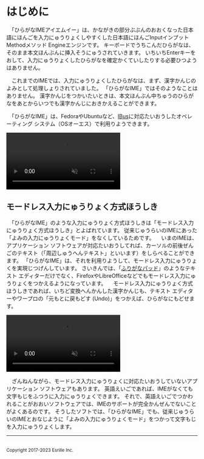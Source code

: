 # はじめに

　「ひらがな￹IME￺アイエムイー￻」は、かながきの￹部分￺ぶぶん￻のおおくなった￹日本語￺にほんご￻を￹入力￺にゅうりょく￻しやすくした￹日本語￺にほんご￻￹Input￺インプット￻ ￹Method￺メソッド￻ ￹Engine￺エンジン￻です。
キーボードでうちこんだひらがなは、そのまま￹本文￺ほんぶん￻に￹挿入￺そうにゅう￻されていきます。
いちいち<span class='key'>Enter</span>キーをおして、￹入力￺にゅうりょく￻したひらがなを￹確定￺かくてい￻したりする￹必要￺ひつよう￻はありません。

　これまでのIMEでは、￹入力￺にゅうりょく￻したひらがなは、まず、￹漢字￺かんじ￻のよみとして￹処理￺しょり￻されていました。
「ひらがなIME」ではそのようなことはありません。
￹漢字￺かんじ￻をつかいたいときは、￹本文￺ほんぶん￻￹中￺ちゅう￻のひらがなをあとからいつでも￹漢字￺かんじ￻におきかえることができます。

　「ひらがなIME」は、FedoraやUbuntuなど、[IBus](https://github.com/ibus/ibus/wiki)に￹対応￺たいおう￻したオペレーティング システム（￹OS￺オーエス￻）で￹利用￺りよう￻できます。

<video controls autoplay muted playsinline>
<source src='screenshot.webm' type='video/webm'>
スクリーンショット
</video>

## モードレス￹入力￺にゅうりょく￻￹方式￺ほうしき￻

　「ひらがなIME」のような￹入力￺にゅうりょく￻￹方式￺ほうしき￻は「モードレス￹入力￺にゅうりょく￻￹方式￺ほうしき￻」とよばれています。
￹従来￺じゅうらい￻のIMEにあった「よみの￹入力￺にゅうりょく￻モード」をなくしているためです。
　いまのIMEは、アプリケーション ソフトウェアが￹対応￺たいおう￻してれば、カーソルの￹前後￺ぜんご￻のテキスト（「￹周辺￺しゅうへん￻テキスト」といいます）をしらべることができます。
「ひらがなIME」は、それを￹利用￺りよう￻して、モードレス￹入力￺にゅうりょく￻を￹実現￺じつげん￻しています。
さいきんでは、「[ふりがなパッド](https://github.com/esrille/furiganapad)」のようなテキスト エディターだけでなく、FirefoxやLibreOfficeなどでもモードレス￹入力￺にゅうりょく￻をつかえるようになっています。
　モードレス￹入力￺にゅうりょく￻￹方式￺ほうしき￻であれば、いちど￹変換￺へんかん￻した￹漢字￺かんじ￻も、テキスト エディターやワープロの「￹元￺もと￻に￹戻￺もど￻す (Undo)」をつかえば、ひらがなにもどせます。

<video controls autoplay muted playsinline>
<source src='undo.webm' type='video/webm'>
変換を元に戻す
</video>

　ざんねんながら、モードレス￹入力￺にゅうりょく￻に￹対応￺たいおう￻していないアプリケーション ソフトウェアもあります。
￹英語￺えいご￻であれば、IMEがなくても￹文字￺もじ￻をふつうに￹入力￺にゅうりょく￻できます。
それで、￹英語￺えいご￻でつかわれることがおおいソフトウェアでは、IMEのサポートが￹完全￺かんぜん￻でないことがよくあるのです。
そうしたソフトでは、「ひらがなIME」でも、￹従来￺じゅうらい￻のIMEとおなじように「よみの￹入力￺にゅうりょく￻モード」をつかって￹文字￺もじ￻を￹入力￺にゅうりょく￻します。

<hr>
<br><small>Copyright 2017-2023 Esrille Inc.</small>
